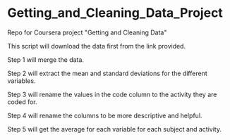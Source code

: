 # Getting_and_Cleaning_Data_Project
Repo for Coursera project "Getting and Cleaning Data"


This script will download the data first from the link provided. 

Step 1 will merge the data. 

Step 2 will extract the mean and standard deviations for the different variables. 

Step 3 will rename the values in the code column to the activity they are coded for. 

Step 4 will rename the columns to be more descriptive and helpful. 

Step 5 will get the average for each variable for each subject and activity. 